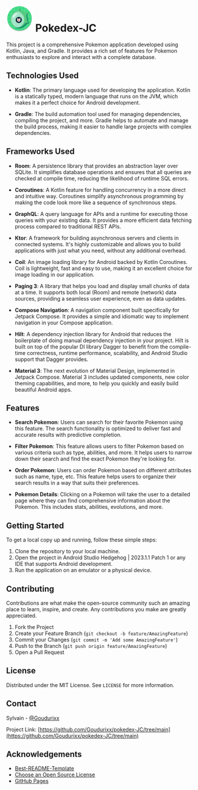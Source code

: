 # ![app icon](app/src/main/res/mipmap-hdpi/ic_launcher_round.webp) Pokedex-JC  



This project is a comprehensive Pokemon application developed using Kotlin, Java, and Gradle. It provides a rich set of features for Pokemon enthusiasts to explore and interact with a complete database.

## Technologies Used

- **Kotlin**: The primary language used for developing the application. Kotlin is a statically typed, modern language that runs on the JVM, which makes it a perfect choice for Android development.

- **Gradle**: The build automation tool used for managing dependencies, compiling the project, and more. Gradle helps to automate and manage the build process, making it easier to handle large projects with complex dependencies.

## Frameworks Used

- **Room**: A persistence library that provides an abstraction layer over SQLite. It simplifies database operations and ensures that all queries are checked at compile time, reducing the likelihood of runtime SQL errors.

- **Coroutines**: A Kotlin feature for handling concurrency in a more direct and intuitive way. Coroutines simplify asynchronous programming by making the code look more like a sequence of synchronous steps.

- **GraphQL**: A query language for APIs and a runtime for executing those queries with your existing data. It provides a more efficient data fetching process compared to traditional REST APIs.

- **Ktor**: A framework for building asynchronous servers and clients in connected systems. It's highly customizable and allows you to build applications with just what you need, without any additional overhead.

- **Coil**: An image loading library for Android backed by Kotlin Coroutines. Coil is lightweight, fast and easy to use, making it an excellent choice for image loading in our application.

- **Paging 3**: A library that helps you load and display small chunks of data at a time. It supports both local (Room) and remote (network) data sources, providing a seamless user experience, even as data updates.

- **Compose Navigation**: A navigation component built specifically for Jetpack Compose. It provides a simple and idiomatic way to implement navigation in your Compose application.

- **Hilt**: A dependency injection library for Android that reduces the boilerplate of doing manual dependency injection in your project. Hilt is built on top of the popular DI library Dagger to benefit from the compile-time correctness, runtime performance, scalability, and Android Studio support that Dagger provides.

- **Material 3**: The next evolution of Material Design, implemented in Jetpack Compose. Material 3 includes updated components, new color theming capabilities, and more, to help you quickly and easily build beautiful Android apps.

## Features

- **Search Pokemon**: Users can search for their favorite Pokemon using this feature. The search functionality is optimized to deliver fast and accurate results with predictive completion.

- **Filter Pokemon**: This feature allows users to filter Pokemon based on various criteria such as type, abilities, and more. It helps users to narrow down their search and find the exact Pokemon they're looking for.

- **Order Pokemon**: Users can order Pokemon based on different attributes such as name, type, etc. This feature helps users to organize their search results in a way that suits their preferences.

- **Pokemon Details**: Clicking on a Pokemon will take the user to a detailed page where they can find comprehensive information about the Pokemon. This includes stats, abilities, evolutions, and more.

## Getting Started

To get a local copy up and running, follow these simple steps:

1. Clone the repository to your local machine.
2. Open the project in Android Studio Hedgehog | 2023.1.1 Patch 1 or any IDE that supports Android development.
3. Run the application on an emulator or a physical device.

## Contributing

Contributions are what make the open-source community such an amazing place to learn, inspire, and create. Any contributions you make are greatly appreciated.

1. Fork the Project
2. Create your Feature Branch (`git checkout -b feature/AmazingFeature`)
3. Commit your Changes (`git commit -m 'Add some AmazingFeature'`)
4. Push to the Branch (`git push origin feature/AmazingFeature`)
5. Open a Pull Request

## License

Distributed under the MIT License. See `LICENSE` for more information.

## Contact

Sylvain - [@Goudurixx](https://github.com/Goudurixx)

Project Link: [https://github.com/Goudurixx/pokedex-JC/tree/main](https://github.com/Goudurixx/pokedex-JC/tree/main)

## Acknowledgements

- [Best-README-Template](https://github.com/othneildrew/Best-README-Template)
- [Choose an Open Source License](https://choosealicense.com)
- [GitHub Pages](https://pages.github.com)